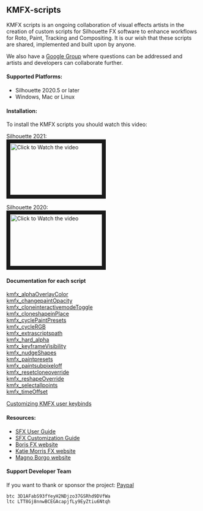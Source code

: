 ## KMFX-scripts

KMFX scripts is an ongoing collaboration of visual effects artists in the creation of
custom scripts for Silhouette FX software to enhance workflows for Roto, Paint, Tracking
and Compositing. It is our wish that these scripts are shared, implemented and built
upon by anyone.


We also have a [Google Group](https://groups.google.com/u/1/g/kmfx-rotopaint) where questions can be addressed and artists and developers
can collaborate further.


#### Supported Platforms:
- Silhouette 2020.5 or later
- Windows, Mac or Linux

#### Installation:
To install the KMFX scripts you should watch this video:

Silhouette 2021:<br>
<a href="http://www.youtube.com/watch?feature=player_embedded&v=XLAOcbv5IhI" target="_blank"><img src="http://img.youtube.com/vi/XLAOcbv5IhI/mqdefault.jpg"
alt="Click to Watch the video" width="240" height="135" border="10" /></a><br>

Silhouette 2020:<br>
<a href="http://www.youtube.com/watch?feature=player_embedded&v=Wf5hvdofqkk" target="_blank"><img src="http://img.youtube.com/vi/Wf5hvdofqkk/mqdefault.jpg"
alt="Click to Watch the video" width="240" height="135" border="10" /></a>



#### Documentation for each script

[kmfx_alphaOverlayColor](https://github.com/katiemorrisfx/KMFX-scripts/blob/main/docs/kmfx_alphaOverlayColor.md)<br>
[kmfx_changepaintOpacity](https://github.com/katiemorrisfx/KMFX-scripts/blob/main/docs/kmfx_changepaintOpacity.md)<br>
[kmfx_cloneinteractivemodeToggle](https://github.com/katiemorrisfx/KMFX-scripts/blob/main/docs/kmfx_cloneinteractivemodeToggle.md) <br>
[kmfx_cloneshapeinPlace](https://github.com/katiemorrisfx/KMFX-scripts/blob/main/docs/kmfx_cloneshapeinPlace.md) <br>
[kmfx_cyclePaintPresets](https://github.com/katiemorrisfx/KMFX-scripts/blob/main/docs/kmfx_cyclePaintPresets.md)<br> 
[kmfx_cycleRGB](https://github.com/katiemorrisfx/KMFX-scripts/blob/main/docs/kmfx_cycleRGB.md)<br>
[kmfx_extrascriptspath](https://github.com/katiemorrisfx/KMFX-scripts/blob/main/docs/kmfx_extrascriptspath.md) <br>
[kmfx_hard_alpha](https://github.com/katiemorrisfx/KMFX-scripts/blob/main/docs/kmfx_hard_alpha.md) <br>
[kmfx_keyframeVisibility](https://github.com/katiemorrisfx/KMFX-scripts/blob/main/docs/kmfx_keyframeVisibility.md) <br>
[kmfx_nudgeShapes](https://github.com/katiemorrisfx/KMFX-scripts/blob/main/docs/kmfx_nudgeShapes.md) <br>
[kmfx_paintpresets](https://github.com/katiemorrisfx/KMFX-scripts/blob/main/docs/kmfx_paintpresets.md) <br>
[kmfx_paintsubpixeloff](https://github.com/katiemorrisfx/KMFX-scripts/blob/main/docs/kmfx_paintsubpixeloff.md) <br>
[kmfx_resetcloneoverride](https://github.com/katiemorrisfx/KMFX-scripts/blob/main/docs/kmfx_resetcloneoverride.md) <br>
[kmfx_reshapeOverride](https://github.com/katiemorrisfx/KMFX-scripts/blob/main/docs/kmfx_reshapeOverride.md)<br>
[kmfx_selectallpoints](https://github.com/katiemorrisfx/KMFX-scripts/blob/main/docs/kmfx_selectallpoints.md)<br>
[kmfx_timeOffset](https://github.com/katiemorrisfx/KMFX-scripts/blob/main/docs/kmfx_timeOffset.md)<br>

[Customizing KMFX user keybinds](https://www.youtube.com/watch?v=XHGWHKoXkWA)

#### Resources:
- [SFX User Guide](https://cdn.borisfx.com/borisfx/store/silhouette/2020-5-7/Silhouette-2020.5.7-UserGuide.pdf)
- [SFX Customization Guide](https://documentation.borisfx.com/wiki/sfx/index.php?title=Main_Page)
- [Boris FX website](https://borisfx.com)
- [Katie Morris FX website](https://www.katiemorrisfx.com)
- [Magno Borgo website](http://www.borgo.tv)

#### Support Developer Team

If you want to thank or sponsor the project: [Paypal](https://www.paypal.com/paypalme/MBORGO)<br>
```
btc 3D1AFabS93fYeyH2NDjzo37GSRhd9DVfWa
ltc LTT8Gj8nnwBCEGAcapjfLy9EyZtiu6Ntqh
```
